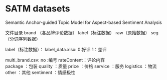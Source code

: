 # SATM datasets
Semantic Anchor-guided Topic Model for Aspect-based Sentiment Analysis

文件目录
brand （各品牌评论数据）
label（标注数据）
raw（原始数据）
seg（分词序列数据）

label（标注数据）：
label_data.xlsx:
0:好评
1：差评

multi_brand.csv:
no	:编号
rateContent：评论内容	
package	：包装
quality	：质量
price	：价格
service	：服务
logistics	：物流
other	：其他
sentiment	：情感极性
